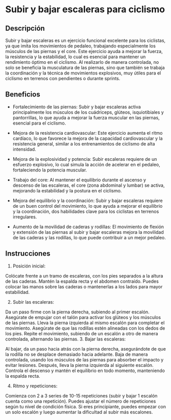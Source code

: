 # Subir y bajar escaleras para ciclismo

## Descripción
Subir y bajar escaleras es un ejercicio funcional excelente para los ciclistas, ya que imita los movimientos de pedaleo, trabajando especialmente los músculos de las piernas y el core. Este ejercicio ayuda a mejorar la fuerza, la resistencia y la estabilidad, lo cual es esencial para mantener un rendimiento óptimo en el ciclismo. Al realizarlo de manera controlada, no solo se beneficia la musculatura de las piernas, sino que también se trabaja la coordinación y la técnica de movimientos explosivos, muy útiles para el ciclismo en terrenos con pendientes o durante sprints.

## Beneficios
- Fortalecimiento de las piernas: Subir y bajar escaleras activa principalmente los músculos de los cuádriceps, glúteos, isquiotibiales y pantorrillas, lo que ayuda a mejorar la fuerza muscular en las piernas, esencial para el ciclismo.

- Mejora de la resistencia cardiovascular: Este ejercicio aumenta el ritmo cardíaco, lo que favorece la mejora de la capacidad cardiovascular y la resistencia general, similar a los entrenamientos de ciclismo de alta intensidad.

- Mejora de la explosividad y potencia: Subir escaleras requiere de un esfuerzo explosivo, lo cual simula la acción de acelerar en el pedaleo, fortaleciendo la potencia muscular.

- Trabajo del core: Al mantener el equilibrio durante el ascenso y descenso de las escaleras, el core (zona abdominal y lumbar) se activa, mejorando la estabilidad y la postura en el ciclismo.

- Mejora del equilibrio y la coordinación: Subir y bajar escaleras requiere de un buen control del movimiento, lo que ayuda a mejorar el equilibrio y la coordinación, dos habilidades clave para los ciclistas en terrenos irregulares.

- Aumento de la movilidad de caderas y rodillas: El movimiento de flexión y extensión de las piernas al subir y bajar escaleras mejora la movilidad de las caderas y las rodillas, lo que puede contribuir a un mejor pedaleo.

## Instrucciones
1. Posición inicial:

Colócate frente a un tramo de escaleras, con los pies separados a la altura de las caderas.
Mantén la espalda recta y el abdomen contraído. Puedes colocar las manos sobre las caderas o mantenerlas a los lados para mayor estabilidad.

2. Subir las escaleras:

Da un paso firme con la pierna derecha, subiendo al primer escalón. Asegúrate de empujar con el talón para activar los glúteos y los músculos de las piernas.
Lleva la pierna izquierda al mismo escalón para completar el movimiento. Asegúrate de que las rodillas estén alineadas con los dedos de los pies.
Repite el movimiento, subiendo de un escalón a otro de manera controlada, alternando las piernas.
3. Bajar las escaleras:

Al bajar, da un paso hacia atrás con la pierna derecha, asegurándote de que la rodilla no se desplace demasiado hacia adelante.
Baja de manera controlada, usando los músculos de las piernas para absorber el impacto y evitar lesiones. Después, lleva la pierna izquierda al siguiente escalón.
Controla el descenso y mantén el equilibrio en todo momento, manteniendo la espalda recta.

4. Ritmo y repeticiones:

Comienza con 2 a 3 series de 10-15 repeticiones (subir y bajar 1 escalón cuenta como una repetición). Puedes ajustar el número de repeticiones según tu nivel de condición física.
Si eres principiante, puedes empezar con un solo escalón y luego aumentar la dificultad al subir más escalones.
